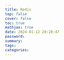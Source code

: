```yaml
---
title: Redis
top: false
cover: false
toc: true
mathjax: true
date: 2024-01-12 20:28:47
password:
summary:
tags:
categories:
---
```

